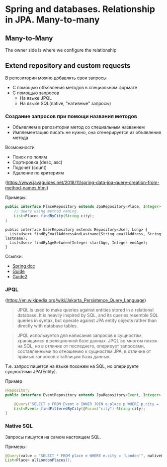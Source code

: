 Spring and databases. Relationship in JPA. Many-to-many
=======================================================

## Many-to-Many

The owner side is where we configure the relationship

## Extend repository and custom requests

В репозитории можно добавлять свои запросы

- С помощью объявления методов в специальном формате
- С помощью запросов
    - На языке JPQL
    - На языке SQL(native, "нативные" запросы)

### Создание запросов при помощи названия методов

- Объявляем в репозитории метод со специальным названием
- Имплементацию писать не нужно, она сгенерируется из объявления метода

Возможности

- Поиск по полям
- Сортировка (desc, asc)
- Подсчет (count)
- Удаление по критериям

(https://www.javaguides.net/2018/11/spring-data-jpa-query-creation-from-method-names.html)

Примеры:

```java
public interface PlaceRepository extends JpaRepository<Place, Integer> {
    // Query using method naming.
    List<Place> findByCity(String city);
}
```

```
public interface UserRepository extends Repository<User, Long> {
  List<User> findByEmailAddressAndLastname(String emailAddress, String lastname);
  List<User> findByAgeBetween(Integer startAge, Integer endAge);
}
```

Ссылки:

- [Spring doc](https://docs.spring.io/spring-data/jpa/docs/current/reference/html/#repositories.query-methods)
- [Guide](https://www.javaguides.net/2018/11/spring-data-jpa-query-creation-from-method-names.html)
- [Guide2](https://www.baeldung.com/spring-data-derived-queries)

### JPQL

(https://en.wikipedia.org/wiki/Jakarta_Persistence_Query_Language)

>JPQL is used to make queries against entities stored in a relational database.
>It is heavily inspired by SQL, and its queries resemble SQL queries in syntax,
>but operate against JPA entity objects rather than directly with database tables. 

>JPQL используется для написания запросов к сущностям, хранящимся в реляционной базе данных.
>JPQL во многом похож на SQL, но в отличие от последнего, оперирует запросами,
>составленными по отношению к сущностям JPA, в отличие от прямых запросов к таблицам базы данных. 

Т.е. запрос пишется на языке похожем на SQL, но оперируете сущностями JPA(Entity).

Пример

```java
@Repository
public interface EventRepository extends JpaRepository<Event, Integer> {

    @Query("SELECT e FROM Event e INNER JOIN e.place p WHERE p.city = :city")
    List<Event> findFilteredByCity(@Param("city") String city);
}
```

### Native SQL

Запросы пишутся на самом настоящем SQL.

Примеры:

```java
@Query(value = "SELECT * FROM place e WHERE e.city = 'London'", nativeQuery = true)
List<Place> allLondonPlaces();
```

